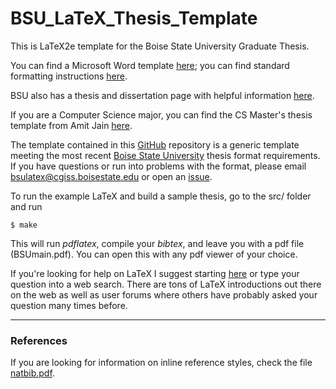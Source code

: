 # BSU_LaTeX_Thesis_Template

This is LaTeX2e template for the Boise State University Graduate Thesis.

You can find a Microsoft Word template [here](http://graduatecollege.boisestate.edu/thesisdissertation/files/2014/11/Boise_State_Thesis_and_Dissertation_Template.dotm); you can find standard formatting instructions [here](http://graduatecollege.boisestate.edu/thesisdissertation/files/2014/11/Boise_State_Thesis_and_Dissertation_Template.dotm).

BSU also has a thesis and dissertation page with helpful information [here](https://graduatecollege.boisestate.edu/thesisdissertation/template/).

If you are a Computer Science major, you can find the CS Master's thesis template from Amit Jain [here](https://github.com/BoiseState/thesis-dissertation-template).

The template contained in this [GitHub](https://github.com) repository is a generic template meeting the most recent [Boise State University](http://www.boisestate.edu) thesis format requirements. If you have questions or run into problems with the format, please email bsulatex@cgiss.boisestate.edu or open an [issue](https://github.com/dylanmikesell/BSU_LaTeX_Thesis_Template/issues).

To run the example LaTeX and build a sample thesis, go to the src/ folder and run 

`$ make`

This will run _pdflatex_, compile your _bibtex_, and leave you with a pdf file (BSUmain.pdf). You can open this with any pdf viewer of your choice.

If you're looking for help on LaTeX I suggest starting [here](https://en.wikibooks.org/wiki/LaTeX) or type your question into a web search. There are tons of LaTeX introductions out there on the web as well as user forums where others have probably asked your question many times before.

---
### References

If you are looking for information on inline reference styles, check the file [natbib.pdf](natbib.pdf).
